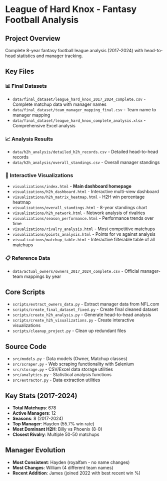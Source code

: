 # League of Hard Knox - Fantasy Football Analysis

## Project Overview
Complete 8-year fantasy football league analysis (2017-2024) with head-to-head statistics and manager tracking.

## Key Files

### 📊 Final Datasets
- `data/final_dataset/league_hard_knox_2017_2024_complete.csv` - Complete matchup data with manager names
- `data/final_dataset/team_manager_mapping_final.csv` - Team name to manager mapping
- `data/final_dataset/league_hard_knox_complete_analysis.xlsx` - Comprehensive Excel analysis

### 📈 Analysis Results  
- `data/h2h_analysis/detailed_h2h_records.csv` - Detailed head-to-head records
- `data/h2h_analysis/overall_standings.csv` - Overall manager standings

### 🎨 Interactive Visualizations
- `visualizations/index.html` - **Main dashboard homepage**
- `visualizations/h2h_dashboard.html` - Interactive multi-view dashboard  
- `visualizations/h2h_matrix_heatmap.html` - H2H win percentage heatmap
- `visualizations/overall_standings.html` - 8-year standings chart
- `visualizations/h2h_network.html` - Network analysis of rivalries
- `visualizations/season_performance.html` - Performance trends over time
- `visualizations/rivalry_analysis.html` - Most competitive matchups
- `visualizations/points_analysis.html` - Points for vs against analysis
- `visualizations/matchup_table.html` - Interactive filterable table of all matchups

### 📋 Reference Data
- `data/actual_owners/owners_2017_2024_complete.csv` - Official manager-team mappings by year

## Core Scripts
- `scripts/extract_owners_data.py` - Extract manager data from NFL.com
- `scripts/create_final_dataset_fixed.py` - Create final cleaned dataset
- `scripts/create_h2h_analysis.py` - Generate head-to-head analysis
- `scripts/create_h2h_visualizations.py` - Create interactive visualizations
- `scripts/cleanup_project.py` - Clean up redundant files

## Source Code
- `src/models.py` - Data models (Owner, Matchup classes)
- `src/scraper.py` - Web scraping functionality with Selenium
- `src/storage.py` - CSV/Excel data storage utilities
- `src/analytics.py` - Statistical analysis functions
- `src/extractor.py` - Data extraction utilities

## Key Stats (2017-2024)
- **Total Matchups**: 678
- **Active Managers**: 12  
- **Seasons**: 8 (2017-2024)
- **Top Manager**: Hayden (55.7% win rate)
- **Most Dominant H2H**: Billy vs Phoenix (8-0)
- **Closest Rivalry**: Multiple 50-50 matchups

## Manager Evolution
- **Most Consistent**: Hayden (royalfam - no name changes)
- **Most Changes**: William (4 different team names)
- **Recent Addition**: James (joined 2022 with best recent win %)

